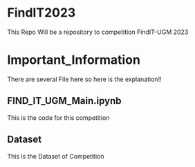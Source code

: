 # FindIT2023
This Repo Will be a repository to competition FindIT-UGM 2023

# Important_Information
There are several File here so here is the explanation!!

## FIND_IT_UGM_Main.ipynb
This is the code for this competition
## Dataset
This is the Dataset of Competition
